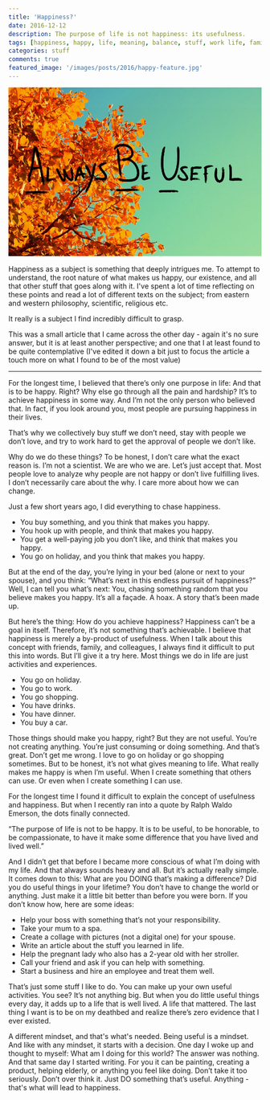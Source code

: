 ```yaml
---
title: 'Happiness?'
date: 2016-12-12
description: The purpose of life is not happiness: its usefulness.
tags: [happiness, happy, life, meaning, balance, stuff, work life, family]
categories: stuff
comments: true
featured_image: '/images/posts/2016/happy-feature.jpg'
---
```


![](/images/posts/2016/happy.jpg)

Happiness as a subject is something that deeply intrigues me. To attempt to understand, the root nature of what makes us happy, our existence, and all that other stuff that goes along with it. I've spent a lot of time reflecting on these points and read a lot of different texts on the subject; from eastern and western philosophy, scientific, religious etc. 

It really is a subject I find incredibly difficult to grasp.

This was a small article that I came across the other day - again it's no sure answer, but it is at least another perspective; and one that I at least found to be quite contemplative (I've edited it down a bit just to focus the article a touch more on what I found to be of the most value)

---

For the longest time, I believed that there’s only one purpose in life: And that is to be happy. Right? Why else go through all the pain and hardship? It’s to achieve happiness in some way. And I’m not the only person who believed that. In fact, if you look around you, most people are pursuing happiness in their lives.

That’s why we collectively buy stuff we don’t need, stay with people we don’t love, and try to work hard to get the approval of people we don’t like.

Why do we do these things? To be honest, I don’t care what the exact reason is. I’m not a scientist. We are who we are. Let’s just accept that. Most people love to analyze why people are not happy or don’t live fulfilling lives. I don’t necessarily care about the why. I care more about how we can change.

Just a few short years ago, I did everything to chase happiness.

* You buy something, and you think that makes you happy.
* You hook up with people, and think that makes you happy.
* You get a well-paying job you don’t like, and think that makes you happy.
* You go on holiday, and you think that makes you happy.

But at the end of the day, you’re lying in your bed (alone or next to your spouse), and you think: “What’s next in this endless pursuit of happiness?” Well, I can tell you what’s next: You, chasing something random that you believe makes you happy. It’s all a façade. A hoax. A story that’s been made up.

But here’s the thing: How do you achieve happiness? Happiness can’t be a goal in itself. Therefore, it’s not something that’s achievable. I believe that happiness is merely a by-product of usefulness. When I talk about this concept with friends, family, and colleagues, I always find it difficult to put this into words. But I’ll give it a try here. Most things we do in life are just activities and experiences.

* You go on holiday.
* You go to work.
* You go shopping.
* You have drinks.
* You have dinner.
* You buy a car.

Those things should make you happy, right? But they are not useful. You’re not creating anything. You’re just consuming or doing something. And that’s great. Don’t get me wrong. I love to go on holiday or go shopping sometimes. But to be honest, it’s not what gives meaning to life. What really makes me happy is when I’m useful. When I create something that others can use. Or even when I create something I can use.

For the longest time I found it difficult to explain the concept of usefulness and happiness. But when I recently ran into a quote by Ralph Waldo Emerson, the dots finally connected.

“The purpose of life is not to be happy. It is to be useful, to be honorable, to be compassionate, to have it make some difference that you have lived and lived well.”

And I didn’t get that before I became more conscious of what I’m doing with my life. And that always sounds heavy and all. But it’s actually really simple. It comes down to this: What are you DOING that’s making a difference? Did you do useful things in your lifetime? You don’t have to change the world or anything. Just make it a little bit better than before you were born. If you don’t know how, here are some ideas:

* Help your boss with something that’s not your responsibility.
* Take your mum to a spa.
* Create a collage with pictures (not a digital one) for your spouse.
* Write an article about the stuff you learned in life.
* Help the pregnant lady who also has a 2-year old with her stroller.
* Call your friend and ask if you can help with something.
* Start a business and hire an employee and treat them well.

That’s just some stuff I like to do. You can make up your own useful activities. You see? It’s not anything big. But when you do little useful things every day, it adds up to a life that is well lived. A life that mattered. The last thing I want is to be on my deathbed and realize there’s zero evidence that I ever existed.

A different mindset, and that's what's needed. Being useful is a mindset. And like with any mindset, it starts with a decision. One day I woke up and thought to myself: What am I doing for this world? The answer was nothing. And that same day I started writing. For you it can be painting, creating a product, helping elderly, or anything you feel like doing. Don’t take it too seriously. Don’t over think it. Just DO something that’s useful. Anything - that's what will lead to happiness.
